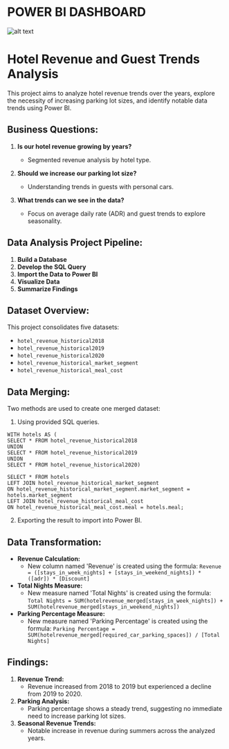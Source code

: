 # POWER BI DASHBOARD
![alt text](https://github.com/RezaDelvari/SQLandPowerBI/blob/main/Hotel%20Revenue.jpg "Logo Title Text 1")



# Hotel Revenue and Guest Trends Analysis

This project aims to analyze hotel revenue trends over the years, explore the necessity of increasing parking lot sizes, and identify notable data trends using Power BI.

## Business Questions:

1. **Is our hotel revenue growing by years?**
   - Segmented revenue analysis by hotel type.
  
2. **Should we increase our parking lot size?**
   - Understanding trends in guests with personal cars.

3. **What trends can we see in the data?**
   - Focus on average daily rate (ADR) and guest trends to explore seasonality.

## Data Analysis Project Pipeline:

1. **Build a Database**
2. **Develop the SQL Query**
3. **Import the Data to Power BI**
4. **Visualize Data**
5. **Summarize Findings**

## Dataset Overview:

This project consolidates five datasets:
- `hotel_revenue_historical2018`
- `hotel_revenue_historical2019`
- `hotel_revenue_historical2020`
- `hotel_revenue_historical_market_segment`
- `hotel_revenue_historical_meal_cost`

## Data Merging:

Two methods are used to create one merged dataset:
1. Using provided SQL queries.

```My SQL Workbench
WITH hotels AS (
SELECT * FROM hotel_revenue_historical2018
UNION
SELECT * FROM hotel_revenue_historical2019
UNION
SELECT * FROM hotel_revenue_historical2020)

SELECT * FROM hotels
LEFT JOIN hotel_revenue_historical_market_segment
ON hotel_revenue_historical_market_segment.market_segment = hotels.market_segment
LEFT JOIN hotel_revenue_historical_meal_cost
ON hotel_revenue_historical_meal_cost.meal = hotels.meal;
```
2. Exporting the result to import into Power BI.


## Data Transformation:

- **Revenue Calculation:**
  - New column named 'Revenue' is created using the formula:
    `Revenue = ([stays_in_week_nights] + [stays_in_weekend_nights]) * ([adr]) * [Discount]`
- **Total Nights Measure:**
  - New measure named 'Total Nights' is created using the formula:
    `Total Nights = SUM(hotelrevenue_merged[stays_in_week_nights]) + SUM(hotelrevenue_merged[stays_in_weekend_nights])`
- **Parking Percentage Measure:**
  - New measure named 'Parking Percentage' is created using the formula:
    `Parking Percentage = SUM(hotelrevenue_merged[required_car_parking_spaces]) / [Total Nights]`

## Findings:

1. **Revenue Trend:**
   - Revenue increased from 2018 to 2019 but experienced a decline from 2019 to 2020.
2. **Parking Analysis:**
   - Parking percentage shows a steady trend, suggesting no immediate need to increase parking lot sizes.
3. **Seasonal Revenue Trends:**
   - Notable increase in revenue during summers across the analyzed years.


